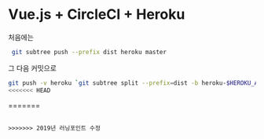 # Vue.js + CircleCI + Heroku


처음에는

```bash
 git subtree push --prefix dist heroku master
```

그 다음 커밋으로

```bash
git push -v heroku `git subtree split --prefix=dist -b heroku-$HEROKU_APP-deploy`:master --force
<<<<<<< HEAD
```
=======
```

>>>>>>> 2019년 러닝포인트 수정
